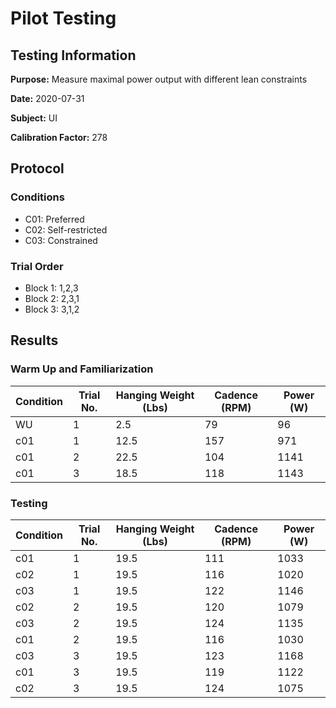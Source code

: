 # Pilot Testing

## Testing Information

**Purpose:** Measure maximal power output with different lean constraints

**Date:** 2020-07-31

**Subject:** UI

**Calibration Factor:** 278

## Protocol

### Conditions

- C01: Preferred
- C02: Self-restricted
- C03: Constrained

### Trial Order

- Block 1: 1,2,3
- Block 2: 2,3,1
- Block 3: 3,1,2

## Results

### Warm Up and Familiarization

| Condition | Trial No. | Hanging Weight (Lbs) | Cadence (RPM) | Power  (W) |
| --- | --- | --- | --- | --- |
| WU | 1 | 2.5 | 79 | 96 |
| c01 | 1 | 12.5 | 157 | 971 |
| c01 | 2 | 22.5 | 104 | 1141 |
| c01 | 3 | 18.5 | 118 | 1143 |

### Testing

| Condition | Trial No. | Hanging Weight (Lbs) | Cadence (RPM) | Power (W) |
| --- | --- | --- | --- | --- |
| c01 | 1 | 19.5 | 111 | 1033 |
| c02 | 1 | 19.5 | 116 | 1020 |
| c03 | 1 | 19.5 | 122 | 1146 |
| c02 | 2 | 19.5 | 120 | 1079 |
| c03 | 2 | 19.5 | 124 | 1135 |
| c01 | 2 | 19.5 | 116 | 1030 |
| c03 | 3 | 19.5 | 123 | 1168 |
| c01 | 3 | 19.5 | 119 | 1122 |
| c02 | 3 | 19.5 | 124 | 1075 |
